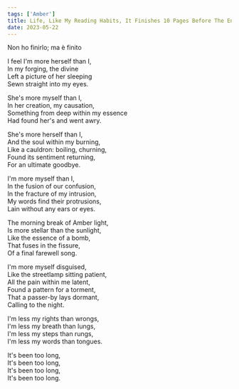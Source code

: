 ```yaml
---
tags: ['Amber']
title: Life, Like My Reading Habits, It Finishes 10 Pages Before The End
date: 2023-05-22
---
```


Non ho finirlo; ma è finito

I feel I'm more herself than I,  
In my forging, the divine  
Left a picture of her sleeping  
Sewn straight into my eyes.

She's more myself than I,  
In her creation, my causation,  
Something from deep within my essence  
Had found her's and went awry.

She's more herself than I,  
And the soul within my burning,  
Like a cauldron: boiling, churning,  
Found its sentiment returning,  
For an ultimate goodbye.

I'm more myself than I,  
In the fusion of our confusion,  
In the fracture of my intrusion,  
My words find their protrusions,  
Lain without any ears or eyes.

The morning break of Amber light,  
Is more stellar than the sunlight,  
Like the essence of a bomb,  
That fuses in the fissure,  
Of a final farewell song.

I'm more myself disguised,  
Like the streetlamp sitting patient,  
All the pain within me latent,  
Found a pattern for a torment,  
That a passer-by lays dormant,  
Calling to the night.

I'm less my rights than wrongs,  
I'm less my breath than lungs,  
I'm less my steps than rungs,  
I'm less my words than tongues.

It's been too long,  
It's been too long,  
It's been too long,  
It's been too long.
